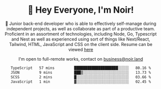 <div align="center">

<h1 align="center">👋 Hey Everyone, I'm Noir! </h1>
  
<p>
  
 🎉 Junior back-end developer who is able to effectively self-manage during independent projects, as well as collaborate as part of a productive team. Proficient in an assortment of technologies, including Node, Go, Typescript and Nest as well as experienced using sort of things like Next/React, Tailwind, HTML, JavaScript and CSS on the client side. Resume can be viewed [here](https://cdn.noir.land/resume)

</p>
   
<p align="center">

  I'm open to full-remote works, contact on [business@noir.land](mailto:business@noir.land) 
 
 </p>
   

  
<!--START_SECTION:waka-->

```txt
TypeScript   57 mins         ████████████████████░░░░░   80.16 %
JSON         9 mins          ███▒░░░░░░░░░░░░░░░░░░░░░   13.73 %
SCSS         2 mins          █░░░░░░░░░░░░░░░░░░░░░░░░   03.66 %
JavaScript   1 min           ▓░░░░░░░░░░░░░░░░░░░░░░░░   02.45 %
```

<!--END_SECTION:waka-->
